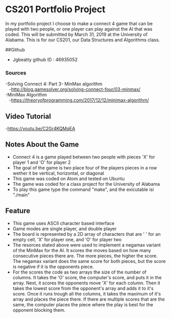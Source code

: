 # CS201 Portfolio Project
In my portfolio project I choose to make a connect 4 game that can be played with two people, or one player can play against the AI that was coded. This will be submitted by March 31, 2019 at the University of Alabama. This is for our CS201, our Data Structures and Algorithms class.

##Github
* Jgbeatty github ID : 46935052

### Sources
-Solving Connect 4: Part 3- MinMax algorithm <br />
&nbsp;&nbsp; -http://blog.gamesolver.org/solving-connect-four/03-minmax/ <br />
-MiniMax Algorithm <br />
&nbsp;&nbsp; -https://theoryofprogramming.com/2017/12/12/minimax-algorithm/ <br />
  
## Video Tutorial
-https://youtu.be/C2Gr4KQMqEA

## Notes About the Game
* Connect 4 is a game played between two people with pieces 'X' for player 1 and 'O' for player 2 <br />
* The goal of the game is two place four of the players pieces in a row wether it be vertical, horizontal, or diagonal <br />
* This game was coded on Atom and tested on Ubuntu <br />
* The game was coded for a class project for the University of Alabama <br />
* To play this game type the command "make", and the exicutable isi "./main"

## Feature
* This game uses ASCII character based interface
* Game modes are single player, and double player
* The board is represented by a 2D array of characters that are ' ' for an empty cell, 'X' for player one, and 'O' for player two
* The resorces stated above were used to implement a negamax variant of the MinMax for the AI. It scores the moves based on how many consecutive pieces there are. The more pieces, the higher the score. The negamax variant does the same score for both pieces, but the score is negative if it is the opponents piece. 
* For the scores the code as two arrays the size of the number of columns. It takes the 'O' score, the computer's score, and puts it in the array. Next, it scores the opponents move 'X' for each column. Then it takes the lowest score from the opponent's array and adds it to it's score. Once it runs trough all the columns, it takes the maximum of it's array and places the piece there. If there are multiple scores that are the same, the computer places the piece where the play is best for the opponent blocking them. 
